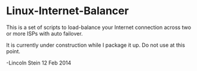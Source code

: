 Linux-Internet-Balancer
=======================

This is a set of scripts to load-balance your Internet connection
across two or more ISPs with auto failover.

It is currently under construction while I package it up. Do not use
at this point.

-Lincoln Stein 12 Feb 2014
